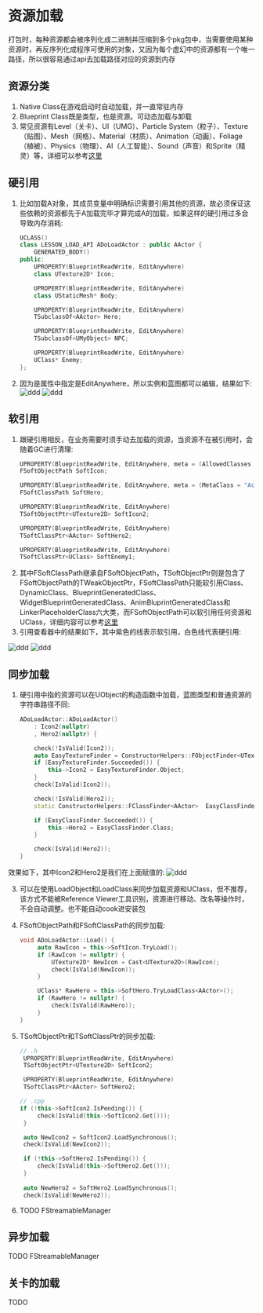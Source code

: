 # 资源加载

打包时，每种资源都会被序列化成二进制并压缩到多个pkg包中，当需要使用某种资源时，再反序列化成程序可使用的对象，又因为每个虚幻中的资源都有一个唯一路径，所以很容易通过api去加载路径对应的资源到内存

## 资源分类
1. Native Class在游戏启动时自动加载，并一直常驻内存
2. Blueprint Class既是类型，也是资源。可动态加载与卸载
3. 常见资源有Level（关卡）、UI（UMG）、Particle System（粒子）、Texture（贴图）、Mesh（网格）、Material（材质）、Animation（动画）、Foliage（植被）、Physics（物理）、AI（人工智能）、Sound（声音）和Sprite（精灵）等，详细可以参考[这里](https://www.cnblogs.com/kekec/p/14719018.html)

## 硬引用

1. 比如加载A对象，其成员变量中明确标识需要引用其他的资源，故必须保证这些依赖的资源都先于A加载完毕才算完成A的加载，如果这样的硬引用过多会导致内存消耗:  

    ```c++
    UCLASS()
    class LESSON_LOAD_API ADoLoadActor : public AActor {
	    GENERATED_BODY()
    public:
	    UPROPERTY(BlueprintReadWrite, EditAnywhere)
	    class UTexture2D* Icon;

	    UPROPERTY(BlueprintReadWrite, EditAnywhere)
	    class UStaticMesh* Body;

	    UPROPERTY(BlueprintReadWrite, EditAnywhere)
	    TSubclassOf<AActor> Hero;

	    UPROPERTY(BlueprintReadWrite, EditAnywhere)
	    TSubclassOf<UMyObject> NPC;

	    UPROPERTY(BlueprintReadWrite, EditAnywhere)
	    UClass* Enemy;
    };
    ```

2. 因为是属性中指定是EditAnywhere，所以实例和蓝图都可以编辑，结果如下:  
![ddd](/Lesson_Load/img/step2.png)
![ddd](/Lesson_Load/img/step1.png)

## 软引用

1. 跟硬引用相反，在业务需要时须手动去加载的资源，当资源不在被引用时，会随着GC进行清理:
    ```c++
	UPROPERTY(BlueprintReadWrite, EditAnywhere, meta = (AllowedClasses = "Texture2D"))
	FSoftObjectPath SoftIcon;

	UPROPERTY(BlueprintReadWrite, EditAnywhere, meta = (MetaClass = "Actor"))
	FSoftClassPath SoftHero;

	UPROPERTY(BlueprintReadWrite, EditAnywhere)
	TSoftObjectPtr<UTexture2D> SoftIcon2;

	UPROPERTY(BlueprintReadWrite, EditAnywhere)
	TSoftClassPtr<AActor> SoftHero2;

	UPROPERTY(BlueprintReadWrite, EditAnywhere)
	TSoftClassPtr<UClass> SoftEnemy1;
    ```
2. 其中FSoftClassPath继承自FSoftObjectPath，TSoftObjectPtr则是包含了FSoftObjectPath的TWeakObjectPtr，FSoftClassPath只能软引用Class、DynamicClass、BlueprintGeneratedClass、WidgetBlueprintGeneratedClass、AnimBluprintGeneratedClass和LinkerPlaceholderClass六大类，而FSoftObjectPath可以软引用任何资源和UClass，详细内容可以参考[这里](https://www.cnblogs.com/kekec/p/13357937.html)
3. 引用查看器中的结果如下，其中紫色的线表示软引用，白色线代表硬引用:  

![ddd](/Lesson_Load/img/step3.png)
![ddd](/Lesson_Load/img/step4.png)

## 同步加载
1. 硬引用中指的资源可以在UObject的构造函数中加载，蓝图类型和普通资源的字符串路径不同:  
	```c++
	ADoLoadActor::ADoLoadActor()
		: Icon2(nullptr)
		, Hero2(nullptr) {

		check(!IsValid(Icon2));
		auto EasyTextureFinder = ConstructorHelpers::FObjectFinder<UTexture2D>(TEXT("Texture2D'/Game/Texture/T_UI_ShowMove.T_UI_ShowMove'"));
		if (EasyTextureFinder.Succeeded()) {
			this->Icon2 = EasyTextureFinder.Object;
		}
		check(IsValid(Icon2));

		check(!IsValid(Hero2));
		static ConstructorHelpers::FClassFinder<AActor>  EasyClassFinder = ConstructorHelpers::FClassFinder<AActor>(TEXT( "/Game/Blueprint/BP_Hero.BP_Hero_C"));

		if (EasyClassFinder.Succeeded()) {
			this->Hero2 = EasyClassFinder.Class;
		}
	
		check(IsValid(Hero2));
	}

	```
效果如下，其中Icon2和Hero2是我们在上面赋值的:
![ddd](/Lesson_Load/img/step5.png)

3. 可以在使用LoadObject和LoadClass来同步加载资源和UClass，但不推荐，该方式不能被Reference Viewer工具识别，资源进行移动、改名等操作时，不会自动调整。也不能自动cook进安装包
     
4. FSoftObjectPath和FSoftClassPath的同步加载:
   ```c++
   void ADoLoadActor::Load() {
		auto RawIcon = this->SoftIcon.TryLoad();
		if (RawIcon != nullptr) {
			UTexture2D* NewIcon = Cast<UTexture2D>(RawIcon);
			check(IsValid(NewIcon));
		}

		UClass* RawHero = this->SoftHero.TryLoadClass<AActor>();
		if (RawHero != nullptr) {
			check(IsValid(RawHero));
		}
   }
   ```
5. TSoftObjectPtr和TSoftClassPtr的同步加载:  
   ```c++
   // .h
   	UPROPERTY(BlueprintReadWrite, EditAnywhere)
	TSoftObjectPtr<UTexture2D> SoftIcon2;

	UPROPERTY(BlueprintReadWrite, EditAnywhere)
	TSoftClassPtr<AActor> SoftHero2;

   // .cpp
   if (!this->SoftIcon2.IsPending()) {
		check(IsValid(this->SoftIcon2.Get()));
	}

	auto NewIcon2 = SoftIcon2.LoadSynchronous();
	check(IsValid(NewIcon2));

	if (!this->SoftHero2.IsPending()) {
		check(IsValid(this->SoftHero2.Get()));
	}
	
	auto NewHero2 = SoftHero2.LoadSynchronous();
	check(IsValid(NewHero2));
   ```
6. TODO FStreamableManager
## 异步加载
TODO
FStreamableManager

## 关卡的加载
TODO